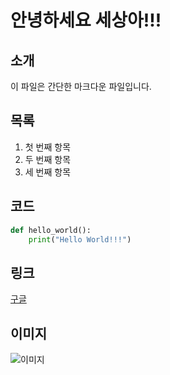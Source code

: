 # 안녕하세요 세상아!!!

<!-- 이것은 간단한 인사말입니다. --> 

## 소개

이 파일은 간단한 마크다운 파일입니다. 

## 목록

1. 첫 번째 항목
2. 두 번째 항목
3. 세 번째 항목

## 코드

```python
def hello_world():
    print("Hello World!!!")
```

## 링크

[구글](https://www.google.com)

## 이미지

![이미지](./image.png)
